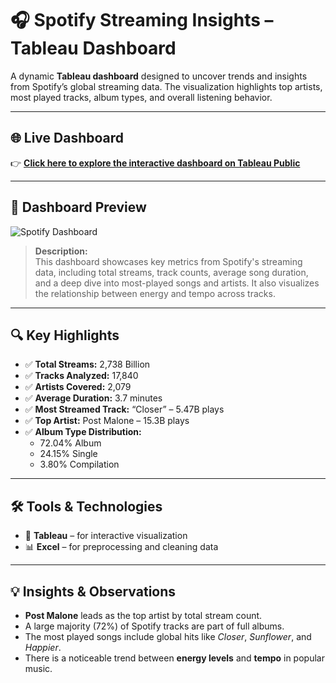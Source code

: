 # 🎧 Spotify Streaming Insights – Tableau Dashboard

A dynamic **Tableau dashboard** designed to uncover trends and insights from Spotify’s global streaming data. The visualization highlights top artists, most played tracks, album types, and overall listening behavior.

---

## 🌐 Live Dashboard

👉 [**Click here to explore the interactive dashboard on Tableau Public**]([https://public.tableau.com/views/YOUR_DASHBOARD_LINK](https://public.tableau.com/views/finalspotify_17530680955210/Dashboard1?:language=en-US&publish=yes&:sid=&:redirect=auth&:display_count=n&:origin=viz_share_link))

---

## 📸 Dashboard Preview

![Spotify Dashboard](<img width="1366" height="633" alt="Screenshot 2025-07-21 062422" src="https://github.com/user-attachments/assets/4d418a2d-ffe9-4086-9aab-693e1677efa7" />
)

> **Description:**  
> This dashboard showcases key metrics from Spotify's streaming data, including total streams, track counts, average song duration, and a deep dive into most-played songs and artists. It also visualizes the relationship between energy and tempo across tracks.

---

## 🔍 Key Highlights

- ✅ **Total Streams:** 2,738 Billion  
- ✅ **Tracks Analyzed:** 17,840  
- ✅ **Artists Covered:** 2,079  
- ✅ **Average Duration:** 3.7 minutes  
- ✅ **Most Streamed Track:** “Closer” – 5.47B plays  
- ✅ **Top Artist:** Post Malone – 15.3B plays  
- ✅ **Album Type Distribution:**  
  - 72.04% Album  
  - 24.15% Single  
  - 3.80% Compilation

---

## 🛠 Tools & Technologies

- 🎨 **Tableau** – for interactive visualization  
- 📊 **Excel** – for preprocessing and cleaning data  

---

## 💡 Insights & Observations

- **Post Malone** leads as the top artist by total stream count.
- A large majority (72%) of Spotify tracks are part of full albums.
- The most played songs include global hits like *Closer*, *Sunflower*, and *Happier*.
- There is a noticeable trend between **energy levels** and **tempo** in popular music.
  
